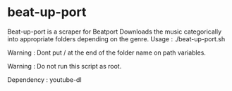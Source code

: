 # beat-up-port
Beat-up-port is a scraper for Beatport
Downloads the music categorically into appropriate folders depending on the genre.
Usage : ./beat-up-port.sh


Warning  : Dont put / at the end of the folder name on path variables.

Warning  : Do not run this script as root.

Dependency : youtube-dl
